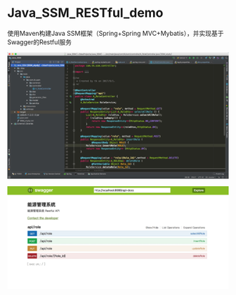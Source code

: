 # Java_SSM_RESTful_demo
使用Maven构建Java SSM框架（Spring+Spring MVC+Mybatis），并实现基于Swagger的Restful服务

![](https://github.com/MagicTK/Java_SSM_RESTful/blob/master/src/main/resources/ScreenShot1.jpg)

![](https://github.com/MagicTK/Java_SSM_RESTful/blob/master/src/main/resources/ScreenShot2.jpg)
